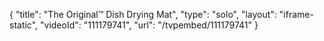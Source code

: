 {
    "title": "The Original&trade; Dish Drying Mat",
    "type": "solo",
    "layout": "iframe-static",
    "videoId": "111179741",
    "url": "\/tvpembed\/111179741"
}